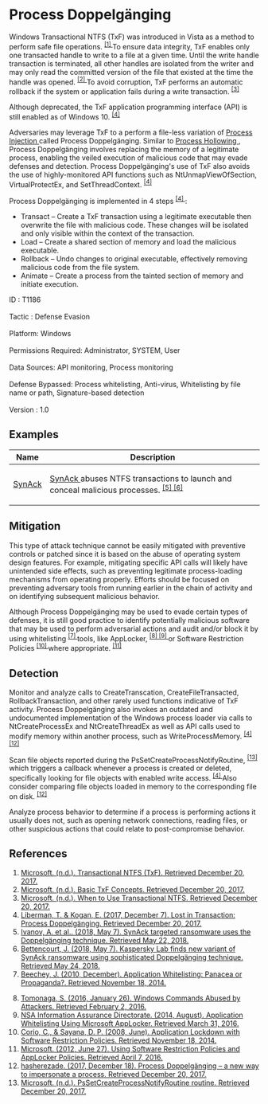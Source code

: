 <div class="container-fluid">
 <h1>
  Process Doppelgänging
 </h1>
 <div class="row">
  <div class="col-md-8 description-body">
   <p>
    Windows Transactional NTFS (TxF) was introduced in Vista as a method to perform safe file operations.
    <span class="scite-citeref-number" data-reference="Microsoft TxF" id="scite-ref-1-a">
     <sup>
      <a aria-describedby="qtip-0" data-hasqtip="0" href="https://msdn.microsoft.com/library/windows/desktop/bb968806.aspx" target="_blank">
       [1]
      </a>
     </sup>
    </span>
    To ensure data integrity, TxF enables only one transacted handle to write to a file at a given time. Until the write handle transaction is terminated, all other handles are isolated from the writer and may only read the committed version of the file that existed at the time the handle was opened.
    <span class="scite-citeref-number" data-reference="Microsoft Basic TxF Concepts" id="scite-ref-2-a">
     <sup>
      <a aria-describedby="qtip-1" data-hasqtip="1" href="https://msdn.microsoft.com/library/windows/desktop/dd979526.aspx" target="_blank">
       [2]
      </a>
     </sup>
    </span>
    To avoid corruption, TxF performs an automatic rollback if the system or application fails during a write transaction.
    <span class="scite-citeref-number" data-reference="Microsoft Where to use TxF" id="scite-ref-3-a">
     <sup>
      <a aria-describedby="qtip-2" data-hasqtip="2" href="https://msdn.microsoft.com/library/windows/desktop/aa365738.aspx" target="_blank">
       [3]
      </a>
     </sup>
    </span>
   </p>
   <p>
    Although deprecated, the TxF application programming interface (API) is still enabled as of Windows 10.
    <span class="scite-citeref-number" data-reference="BlackHat Process Doppelgänging Dec 2017" id="scite-ref-4-a">
     <sup>
      <a aria-describedby="qtip-3" data-hasqtip="3" href="https://www.blackhat.com/docs/eu-17/materials/eu-17-Liberman-Lost-In-Transaction-Process-Doppelganging.pdf" target="_blank">
       [4]
      </a>
     </sup>
    </span>
   </p>
   <p>
    Adversaries may leverage TxF to a perform a file-less variation of
    <a href="https://attack.mitre.org/techniques/T1055">
     Process Injection
    </a>
    called Process Doppelgänging. Similar to
    <a href="https://attack.mitre.org/techniques/T1093">
     Process Hollowing
    </a>
    , Process Doppelgänging involves replacing the memory of a legitimate process, enabling the veiled execution of malicious code that may evade defenses and detection. Process Doppelgänging's use of TxF also avoids the use of highly-monitored API functions such as NtUnmapViewOfSection, VirtualProtectEx, and SetThreadContext.
    <span class="scite-citeref-number" data-reference="BlackHat Process Doppelgänging Dec 2017" id="scite-ref-4-a">
     <sup>
      <a aria-describedby="qtip-3" data-hasqtip="3" href="https://www.blackhat.com/docs/eu-17/materials/eu-17-Liberman-Lost-In-Transaction-Process-Doppelganging.pdf" target="_blank">
       [4]
      </a>
     </sup>
    </span>
   </p>
   <p>
    Process Doppelgänging is implemented in 4 steps
    <span class="scite-citeref-number" data-reference="BlackHat Process Doppelgänging Dec 2017" id="scite-ref-4-a">
     <sup>
      <a aria-describedby="qtip-3" data-hasqtip="3" href="https://www.blackhat.com/docs/eu-17/materials/eu-17-Liberman-Lost-In-Transaction-Process-Doppelganging.pdf" target="_blank">
       [4]
      </a>
     </sup>
    </span>
    :
   </p>
   <ul>
    <li>
     Transact – Create a TxF transaction using a legitimate executable then overwrite the file with malicious code. These changes will be isolated and only visible within the context of the transaction.
    </li>
    <li>
     Load – Create a shared section of memory and load the malicious executable.
    </li>
    <li>
     Rollback – Undo changes to original executable, effectively removing malicious code from the file system.
    </li>
    <li>
     Animate – Create a process from the tainted section of memory and initiate execution.
    </li>
   </ul>
  </div>
  <div class="col-md-4">
   <div class="card">
    <div class="card-body">
     <div class="card-data">
      <span class="h5 card-title">
       ID
      </span>
      : T1186
      <br/>
      <br/>
     </div>
     <div class="card-data">
      <span class="h5 card-title">
      </span>
     </div>
     <div class="card-data">
      <span class="h5 card-title">
       Tactic
      </span>
      : Defense Evasion
      <br/>
      <br/>
     </div>
     <div class="card-data">
      <span class="h5 card-title">
       Platform:
      </span>
      Windows
      <br/>
      <br/>
     </div>
     <div class="card-data">
      <span class="h5 card-title">
       Permissions Required:
      </span>
      Administrator, SYSTEM, User
      <br/>
      <br/>
     </div>
     <div class="card-data">
      <span class="h5 card-title">
      </span>
     </div>
     <div class="card-data">
      <span class="h5 card-title">
       Data Sources:
      </span>
      API monitoring, Process monitoring
      <br/>
      <br/>
     </div>
     <div class="card-data">
      <span class="h5 card-title">
      </span>
     </div>
     <div class="card-data">
      <span class="h5 card-title">
      </span>
     </div>
     <div class="card-data">
      <span class="h5 card-title">
       Defense Bypassed:
      </span>
      Process whitelisting, Anti-virus, Whitelisting by file name or path, Signature-based detection
      <br/>
      <br/>
     </div>
     <div class="card-data">
      <span class="h5 card-title">
      </span>
     </div>
     <div class="card-data">
      <span class="h5 card-title">
      </span>
     </div>
     <div class="card-data">
      <span class="h5 card-title">
      </span>
     </div>
     <div class="card-data">
      <span class="h5 card-title">
       Version
      </span>
      : 1.0
     </div>
    </div>
   </div>
  </div>
 </div>
 <h2 class="pt-3" id="examples">
  Examples
 </h2>
 <table class="table table-bordered table-light mt-2">
  <thead>
   <tr>
    <th scope="col">
     Name
    </th>
    <th scope="col">
     Description
    </th>
   </tr>
  </thead>
  <tbody class="bg-white">
   <tr>
    <td>
     <a href="https://attack.mitre.org/software/S0242">
      SynAck
     </a>
    </td>
    <td>
     <p>
      <a href="https://attack.mitre.org/software/S0242">
       SynAck
      </a>
      abuses NTFS transactions to launch and conceal malicious processes.
      <span class="scite-citeref-number" data-reference="SecureList SynAck Doppelgänging May 2018" id="scite-ref-5-a" onclick="scrollToRef('scite-5')">
       <sup>
        <a aria-describedby="qtip-4" data-hasqtip="4" href="https://securelist.com/synack-targeted-ransomware-uses-the-doppelganging-technique/85431/" target="_blank">
         [5]
        </a>
       </sup>
      </span>
      <span class="scite-citeref-number" data-reference="Kaspersky Lab SynAck May 2018" id="scite-ref-6-a" onclick="scrollToRef('scite-6')">
       <sup>
        <a aria-describedby="qtip-5" data-hasqtip="5" href="https://usa.kaspersky.com/about/press-releases/2018_synack-doppelganging" target="_blank">
         [6]
        </a>
       </sup>
      </span>
     </p>
    </td>
   </tr>
  </tbody>
 </table>
 <h2 class="pt-3" id="mitigation">
  Mitigation
 </h2>
 <p>
  This type of attack technique cannot be easily mitigated with preventive controls or patched since it is based on the abuse of operating system design features. For example, mitigating specific API calls will likely have unintended side effects, such as preventing legitimate process-loading mechanisms from operating properly. Efforts should be focused on preventing adversary tools from running earlier in the chain of activity and on identifying subsequent malicious behavior.
 </p>
 <p>
  Although Process Doppelgänging may be used to evade certain types of defenses, it is still good practice to identify potentially malicious software that may be used to perform adversarial actions and audit and/or block it by using whitelisting
  <span class="scite-citeref-number" data-reference="Beechey 2010" id="scite-ref-7-a">
   <sup>
    <a aria-describedby="qtip-6" data-hasqtip="6" href="http://www.sans.org/reading-room/whitepapers/application/application-whitelisting-panacea-propaganda-33599" target="_blank">
     [7]
    </a>
   </sup>
  </span>
  tools, like AppLocker,
  <span class="scite-citeref-number" data-reference="Windows Commands JPCERT" id="scite-ref-8-a">
   <sup>
    <a aria-describedby="qtip-7" data-hasqtip="7" href="http://blog.jpcert.or.jp/2016/01/windows-commands-abused-by-attackers.html" target="_blank">
     [8]
    </a>
   </sup>
  </span>
  <span class="scite-citeref-number" data-reference="NSA MS AppLocker" id="scite-ref-9-a">
   <sup>
    <a aria-describedby="qtip-8" data-hasqtip="8" href="https://www.iad.gov/iad/library/ia-guidance/tech-briefs/application-whitelisting-using-microsoft-applocker.cfm" target="_blank">
     [9]
    </a>
   </sup>
  </span>
  or Software Restriction Policies
  <span class="scite-citeref-number" data-reference="Corio 2008" id="scite-ref-10-a">
   <sup>
    <a aria-describedby="qtip-9" data-hasqtip="9" href="http://technet.microsoft.com/en-us/magazine/2008.06.srp.aspx" target="_blank">
     [10]
    </a>
   </sup>
  </span>
  where appropriate.
  <span class="scite-citeref-number" data-reference="TechNet Applocker vs SRP" id="scite-ref-11-a">
   <sup>
    <a aria-describedby="qtip-10" data-hasqtip="10" href="https://technet.microsoft.com/en-us/library/ee791851.aspx" target="_blank">
     [11]
    </a>
   </sup>
  </span>
 </p>
 <h2 class="pt-3" id="detection">
  Detection
 </h2>
 <p>
  Monitor and analyze calls to CreateTranscation, CreateFileTransacted, RollbackTransaction, and other rarely used functions indicative of TxF activity. Process Doppelgänging also invokes an outdated and undocumented implementation of the Windows process loader via calls to NtCreateProcessEx and NtCreateThreadEx as well as API calls used to modify memory within another process, such as WriteProcessMemory.
  <span class="scite-citeref-number" data-reference="BlackHat Process Doppelgänging Dec 2017" id="scite-ref-4-a">
   <sup>
    <a aria-describedby="qtip-3" data-hasqtip="3" href="https://www.blackhat.com/docs/eu-17/materials/eu-17-Liberman-Lost-In-Transaction-Process-Doppelganging.pdf" target="_blank">
     [4]
    </a>
   </sup>
  </span>
  <span class="scite-citeref-number" data-reference="hasherezade Process Doppelgänging Dec 2017" id="scite-ref-12-a">
   <sup>
    <a aria-describedby="qtip-11" data-hasqtip="11" href="https://hshrzd.wordpress.com/2017/12/18/process-doppelganging-a-new-way-to-impersonate-a-process/" target="_blank">
     [12]
    </a>
   </sup>
  </span>
 </p>
 <p>
  Scan file objects reported during the PsSetCreateProcessNotifyRoutine,
  <span class="scite-citeref-number" data-reference="Microsoft PsSetCreateProcessNotifyRoutine routine" id="scite-ref-13-a">
   <sup>
    <a aria-describedby="qtip-12" data-hasqtip="12" href="https://msdn.microsoft.com/library/windows/hardware/ff559951.aspx" target="_blank">
     [13]
    </a>
   </sup>
  </span>
  which triggers a callback whenever a process is created or deleted, specifically looking for file objects with enabled write access.
  <span class="scite-citeref-number" data-reference="BlackHat Process Doppelgänging Dec 2017" id="scite-ref-4-a">
   <sup>
    <a aria-describedby="qtip-3" data-hasqtip="3" href="https://www.blackhat.com/docs/eu-17/materials/eu-17-Liberman-Lost-In-Transaction-Process-Doppelganging.pdf" target="_blank">
     [4]
    </a>
   </sup>
  </span>
  Also consider comparing file objects loaded in memory to the corresponding file on disk.
  <span class="scite-citeref-number" data-reference="hasherezade Process Doppelgänging Dec 2017" id="scite-ref-12-a">
   <sup>
    <a aria-describedby="qtip-11" data-hasqtip="11" href="https://hshrzd.wordpress.com/2017/12/18/process-doppelganging-a-new-way-to-impersonate-a-process/" target="_blank">
     [12]
    </a>
   </sup>
  </span>
 </p>
 <p>
  Analyze process behavior to determine if a process is performing actions it usually does not, such as opening network connections, reading files, or other suspicious actions that could relate to post-compromise behavior.
 </p>
 <h2 class="pt-3" id="references">
  References
 </h2>
 <div class="row">
  <div class="col">
   <ol>
    <li>
     <span class="scite-citation" id="scite-1">
      <span class="scite-citation-text">
       <a class="external text" href="https://msdn.microsoft.com/library/windows/desktop/bb968806.aspx" name="scite-1" rel="nofollow" target="_blank">
        Microsoft. (n.d.). Transactional NTFS (TxF). Retrieved December 20, 2017.
       </a>
      </span>
     </span>
    </li>
    <li>
     <span class="scite-citation" id="scite-2">
      <span class="scite-citation-text">
       <a class="external text" href="https://msdn.microsoft.com/library/windows/desktop/dd979526.aspx" name="scite-2" rel="nofollow" target="_blank">
        Microsoft. (n.d.). Basic TxF Concepts. Retrieved December 20, 2017.
       </a>
      </span>
     </span>
    </li>
    <li>
     <span class="scite-citation" id="scite-3">
      <span class="scite-citation-text">
       <a class="external text" href="https://msdn.microsoft.com/library/windows/desktop/aa365738.aspx" name="scite-3" rel="nofollow" target="_blank">
        Microsoft. (n.d.). When to Use Transactional NTFS. Retrieved December 20, 2017.
       </a>
      </span>
     </span>
    </li>
    <li>
     <span class="scite-citation" id="scite-4">
      <span class="scite-citation-text">
       <a class="external text" href="https://www.blackhat.com/docs/eu-17/materials/eu-17-Liberman-Lost-In-Transaction-Process-Doppelganging.pdf" name="scite-4" rel="nofollow" target="_blank">
        Liberman, T. &amp; Kogan, E. (2017, December 7). Lost in Transaction: Process Doppelgänging. Retrieved December 20, 2017.
       </a>
      </span>
     </span>
    </li>
    <li>
     <span class="scite-citation" id="scite-5">
      <span class="scite-citation-text">
       <a class="external text" href="https://securelist.com/synack-targeted-ransomware-uses-the-doppelganging-technique/85431/" name="scite-5" rel="nofollow" target="_blank">
        Ivanov, A. et al.. (2018, May 7). SynAck targeted ransomware uses the Doppelgänging technique. Retrieved May 22, 2018.
       </a>
      </span>
     </span>
    </li>
    <li>
     <span class="scite-citation" id="scite-6">
      <span class="scite-citation-text">
       <a class="external text" href="https://usa.kaspersky.com/about/press-releases/2018_synack-doppelganging" name="scite-6" rel="nofollow" target="_blank">
        Bettencourt, J. (2018, May 7). Kaspersky Lab finds new variant of SynAck ransomware using sophisticated Doppelgänging technique. Retrieved May 24, 2018.
       </a>
      </span>
     </span>
    </li>
    <li>
     <span class="scite-citation" id="scite-7">
      <span class="scite-citation-text">
       <a class="external text" href="http://www.sans.org/reading-room/whitepapers/application/application-whitelisting-panacea-propaganda-33599" name="scite-7" rel="nofollow" target="_blank">
        Beechey, J. (2010, December). Application Whitelisting: Panacea or Propaganda?. Retrieved November 18, 2014.
       </a>
      </span>
     </span>
    </li>
   </ol>
  </div>
  <div class="col">
   <ol start="8.5">
    <li>
     <span class="scite-citation" id="scite-8">
      <span class="scite-citation-text">
       <a class="external text" href="http://blog.jpcert.or.jp/2016/01/windows-commands-abused-by-attackers.html" name="scite-8" rel="nofollow" target="_blank">
        Tomonaga, S. (2016, January 26). Windows Commands Abused by Attackers. Retrieved February 2, 2016.
       </a>
      </span>
     </span>
    </li>
    <li>
     <span class="scite-citation" id="scite-9">
      <span class="scite-citation-text">
       <a class="external text" href="https://www.iad.gov/iad/library/ia-guidance/tech-briefs/application-whitelisting-using-microsoft-applocker.cfm" name="scite-9" rel="nofollow" target="_blank">
        NSA Information Assurance Directorate. (2014, August). Application Whitelisting Using Microsoft AppLocker. Retrieved March 31, 2016.
       </a>
      </span>
     </span>
    </li>
    <li>
     <span class="scite-citation" id="scite-10">
      <span class="scite-citation-text">
       <a class="external text" href="http://technet.microsoft.com/en-us/magazine/2008.06.srp.aspx" name="scite-10" rel="nofollow" target="_blank">
        Corio, C., &amp; Sayana, D. P. (2008, June). Application Lockdown with Software Restriction Policies. Retrieved November 18, 2014.
       </a>
      </span>
     </span>
    </li>
    <li>
     <span class="scite-citation" id="scite-11">
      <span class="scite-citation-text">
       <a class="external text" href="https://technet.microsoft.com/en-us/library/ee791851.aspx" name="scite-11" rel="nofollow" target="_blank">
        Microsoft. (2012, June 27). Using Software Restriction Policies and AppLocker Policies. Retrieved April 7, 2016.
       </a>
      </span>
     </span>
    </li>
    <li>
     <span class="scite-citation" id="scite-12">
      <span class="scite-citation-text">
       <a class="external text" href="https://hshrzd.wordpress.com/2017/12/18/process-doppelganging-a-new-way-to-impersonate-a-process/" name="scite-12" rel="nofollow" target="_blank">
        hasherezade. (2017, December 18). Process Doppelgänging – a new way to impersonate a process. Retrieved December 20, 2017.
       </a>
      </span>
     </span>
    </li>
    <li>
     <span class="scite-citation" id="scite-13">
      <span class="scite-citation-text">
       <a class="external text" href="https://msdn.microsoft.com/library/windows/hardware/ff559951.aspx" name="scite-13" rel="nofollow" target="_blank">
        Microsoft. (n.d.). PsSetCreateProcessNotifyRoutine routine. Retrieved December 20, 2017.
       </a>
      </span>
     </span>
    </li>
   </ol>
  </div>
 </div>
</div>
